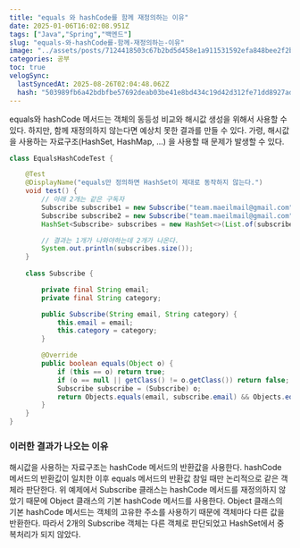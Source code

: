 ```yaml
---
title: "equals 와 hashCode를 함께 재정의하는 이유"
date: 2025-01-06T16:02:08.951Z
tags: ["Java","Spring","백엔드"]
slug: "equals-와-hashCode를-함께-재정의하는-이유"
image: "../assets/posts/7124418503c67b2bd5d458e1a911531592efa848bee2f2b6c45bfc1b57ba76a2.png"
categories: 공부
toc: true
velogSync:
  lastSyncedAt: 2025-08-26T02:04:48.062Z
  hash: "503989fb6a42bdbfbe57692deab03be41e8bd434c19d42d312fe71dd8927ad50"
---
```


equals와 hashCode 메서드는 객체의 동등성 비교와 해시값 생성을 위해서 사용할 수 있다. 하지만, 함께 재정의하지 않는다면 예상치 못한 결과를 만들 수 있다. 가령, 해시값을 사용하는 자료구조(HashSet, HashMap, ...) 을 사용할 때 문제가 발생할 수 있다.

```java
class EqualsHashCodeTest {

	@Test
    @DisplayName("equals만 정의하면 HashSet이 제대로 동작하지 않는다.")
	void test() {
        // 아래 2개는 같은 구독자
        Subscribe subscribe1 = new Subscribe("team.maeilmail@gmail.com", "backend");
        Subscribe subscribe2 = new Subscribe("team.maeilmail@gmail.com", "backend");
        HashSet<Subscribe> subscribes = new HashSet<>(List.of(subscribe1, subscribe2));

        // 결과는 1개가 나와야하는데 2개가 나온다.
        System.out.println(subscribes.size());
    }
    
    class Subscribe {

        private final String email;
        private final String category;

        public Subscribe(String email, String category) {
            this.email = email;
            this.category = category;
        }

        @Override
        public boolean equals(Object o) {
            if (this == o) return true;
            if (o == null || getClass() != o.getClass()) return false;
            Subscribe subscribe = (Subscribe) o;
            return Objects.equals(email, subscribe.email) && Objects.equals(category, subscribe.category);
        }
    }
}
```

### 이러한 결과가 나오는 이유

해시값을 사용하는 자료구조는 hashCode 메서드의 반환값을 사용한다. hashCode 메서드의 반환값이 일치한 이후 equals 메서드의 반환값 참일 때만 논리적으로 같은 객체라 판단한다. 위 예제에서 Subscribe 클래스는 hashCode 메서드를 재정의하지 않았기 때문에 Object 클래스의 기본 hashCode 메서드를 사용한다. Object 클래스의 기본 hashCode 메서드는 객체의 고유한 주소를 사용하기 때문에 객체마다 다른 값을 반환한다. 따라서 2개의 Subscribe 객체는 다른 객체로 판단되었고 HashSet에서 중복처리가 되지 않았다.